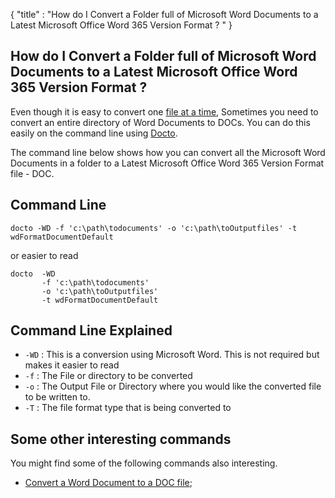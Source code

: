 {
    "title" : "How do I Convert a Folder full of Microsoft Word Documents to a Latest Microsoft Office Word 365 Version Format ? " 
}

How do I Convert a Folder full of Microsoft Word Documents to a Latest Microsoft Office Word 365 Version Format ?         
-

Even though it is easy to convert one [file at a time](ConvertDocToFileDOC.md), Sometimes you need to convert an entire directory of Word Documents to DOCs.  You can do this easily on the command line using [Docto](https://github.com/tobya/docto). 

The command line below shows how you can convert all the Microsoft Word Documents in a folder to a Latest Microsoft Office Word 365 Version Format  file - DOC.

Command Line 
-

 ````
 docto -WD -f 'c:\path\todocuments' -o 'c:\path\toOutputfiles' -t wdFormatDocumentDefault
 ````
 or easier to read
 ````
 docto  -WD 
        -f 'c:\path\todocuments' 
        -o 'c:\path\toOutputfiles' 
        -t wdFormatDocumentDefault
 ````

Command Line Explained 
-

 - `-WD` :  This is a conversion using Microsoft Word.  This is not required but makes it easier to read
 - `-f` :  The File or directory to be converted 
 - `-o` :  The Output File or Directory where you would like the converted file to be written to.
 - `-T` :  The file format type that is being converted to




Some other interesting commands
-

You might find some of the following commands also interesting.

- [Convert a Word Document to a DOC file](ConvertDocToFileDOC.md);
    

